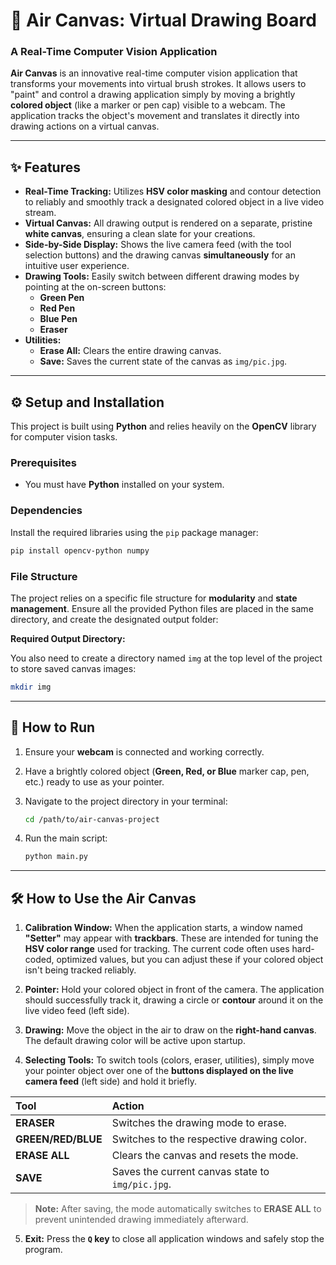 # 🎨 Air Canvas: Virtual Drawing Board

### A Real-Time Computer Vision Application

**Air Canvas** is an innovative real-time computer vision application that transforms your movements into virtual brush strokes. It allows users to "paint" and control a drawing application simply by moving a brightly **colored object** (like a marker or pen cap) visible to a webcam. The application tracks the object's movement and translates it directly into drawing actions on a virtual canvas.

---

## ✨ Features

* **Real-Time Tracking:** Utilizes **HSV color masking** and contour detection to reliably and smoothly track a designated colored object in a live video stream. 
* **Virtual Canvas:** All drawing output is rendered on a separate, pristine **white canvas**, ensuring a clean slate for your creations.
* **Side-by-Side Display:** Shows the live camera feed (with the tool selection buttons) and the drawing canvas **simultaneously** for an intuitive user experience.
* **Drawing Tools:** Easily switch between different drawing modes by pointing at the on-screen buttons:
    * **Green Pen**
    * **Red Pen**
    * **Blue Pen**
    * **Eraser**
* **Utilities:**
    * **Erase All:** Clears the entire drawing canvas.
    * **Save:** Saves the current state of the canvas as `img/pic.jpg`.

---

## ⚙️ Setup and Installation

This project is built using **Python** and relies heavily on the **OpenCV** library for computer vision tasks.

### Prerequisites

* You must have **Python** installed on your system.

### Dependencies

Install the required libraries using the `pip` package manager:

```bash
pip install opencv-python numpy
```

### File Structure

The project relies on a specific file structure for **modularity** and **state management**. Ensure all the provided Python files are placed in the same directory, and create the designated output folder:

**Required Output Directory:**

You also need to create a directory named `img` at the top level of the project to store saved canvas images:

```bash
mkdir img
```

---
## 🚀 How to Run

1.  Ensure your **webcam** is connected and working correctly.
2.  Have a brightly colored object (**Green, Red, or Blue** marker cap, pen, etc.) ready to use as your pointer.
3.  Navigate to the project directory in your terminal:

    ```bash
    cd /path/to/air-canvas-project
    ```

4.  Run the main script:

    ```bash
    python main.py
    ```

---

## 🛠️ How to Use the Air Canvas

1.  **Calibration Window:** When the application starts, a window named **"Setter"** may appear with **trackbars**. These are intended for tuning the **HSV color range**  used for tracking. The current code often uses hard-coded, optimized values, but you can adjust these if your colored object isn't being tracked reliably.

2.  **Pointer:** Hold your colored object in front of the camera. The application should successfully track it, drawing a circle or **contour** around it on the live video feed (left side).

3.  **Drawing:** Move the object in the air to draw on the **right-hand canvas**. The default drawing color will be active upon startup.

4.  **Selecting Tools:** To switch tools (colors, eraser, utilities), simply move your pointer object over one of the **buttons displayed on the live camera feed** (left side) and hold it briefly.

| Tool | Action |
| :--- | :--- |
| **ERASER** | Switches the drawing mode to erase. |
| **GREEN/RED/BLUE** | Switches to the respective drawing color. |
| **ERASE ALL** | Clears the canvas and resets the mode. |
| **SAVE** | Saves the current canvas state to `img/pic.jpg`. |

> **Note:** After saving, the mode automatically switches to **ERASE ALL** to prevent unintended drawing immediately afterward.

5.  **Exit:** Press the **`Q` key** to close all application windows and safely stop the program.
